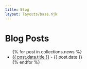 ```yaml
---
title: Blog
layout: layouts/base.njk
---
```


# Blog Posts

<ul>
{% for post in collections.news %}
  <li>
    <a href="{{ post.url }}">{{ post.data.title }}</a> - {{ post.date }}
  </li>
{% endfor %}
</ul>
